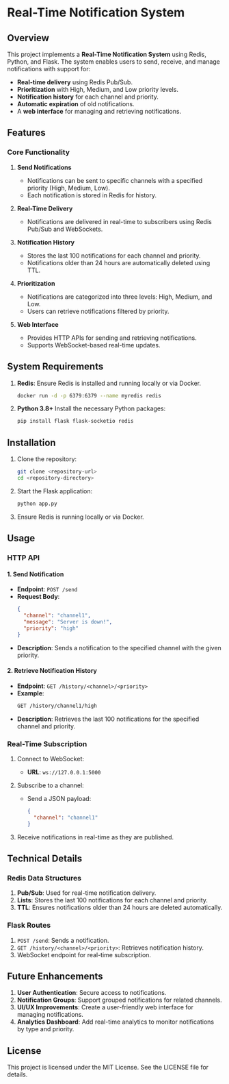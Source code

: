 # Real-Time Notification System

## Overview

This project implements a **Real-Time Notification System** using Redis, Python, and Flask. The system enables users to send, receive, and manage notifications with support for:

- **Real-time delivery** using Redis Pub/Sub.
- **Prioritization** with High, Medium, and Low priority levels.
- **Notification history** for each channel and priority.
- **Automatic expiration** of old notifications.
- A **web interface** for managing and retrieving notifications.

## Features

### Core Functionality

1. **Send Notifications**

   - Notifications can be sent to specific channels with a specified priority (High, Medium, Low).
   - Each notification is stored in Redis for history.

2. **Real-Time Delivery**

   - Notifications are delivered in real-time to subscribers using Redis Pub/Sub and WebSockets.

3. **Notification History**

   - Stores the last 100 notifications for each channel and priority.
   - Notifications older than 24 hours are automatically deleted using TTL.

4. **Prioritization**

   - Notifications are categorized into three levels: High, Medium, and Low.
   - Users can retrieve notifications filtered by priority.

5. **Web Interface**
   - Provides HTTP APIs for sending and retrieving notifications.
   - Supports WebSocket-based real-time updates.

## System Requirements

1. **Redis**: Ensure Redis is installed and running locally or via Docker.

   ```bash
   docker run -d -p 6379:6379 --name myredis redis
   ```

2. **Python 3.8+**
   Install the necessary Python packages:
   ```bash
   pip install flask flask-socketio redis
   ```

## Installation

1. Clone the repository:

   ```bash
   git clone <repository-url>
   cd <repository-directory>
   ```

2. Start the Flask application:

   ```bash
   python app.py
   ```

3. Ensure Redis is running locally or via Docker.

## Usage

### HTTP API

#### 1. **Send Notification**

- **Endpoint**: `POST /send`
- **Request Body**:
  ```json
  {
    "channel": "channel1",
    "message": "Server is down!",
    "priority": "high"
  }
  ```
- **Description**: Sends a notification to the specified channel with the given priority.

#### 2. **Retrieve Notification History**

- **Endpoint**: `GET /history/<channel>/<priority>`
- **Example**:
  ```bash
  GET /history/channel1/high
  ```
- **Description**: Retrieves the last 100 notifications for the specified channel and priority.

### Real-Time Subscription

1. Connect to WebSocket:

   - **URL**: `ws://127.0.0.1:5000`

2. Subscribe to a channel:
   - Send a JSON payload:
     ```json
     {
       "channel": "channel1"
     }
     ```
3. Receive notifications in real-time as they are published.

## Technical Details

### Redis Data Structures

1. **Pub/Sub**: Used for real-time notification delivery.
2. **Lists**: Stores the last 100 notifications for each channel and priority.
3. **TTL**: Ensures notifications older than 24 hours are deleted automatically.

### Flask Routes

1. `POST /send`: Sends a notification.
2. `GET /history/<channel>/<priority>`: Retrieves notification history.
3. WebSocket endpoint for real-time subscription.

## Future Enhancements

1. **User Authentication**: Secure access to notifications.
2. **Notification Groups**: Support grouped notifications for related channels.
3. **UI/UX Improvements**: Create a user-friendly web interface for managing notifications.
4. **Analytics Dashboard**: Add real-time analytics to monitor notifications by type and priority.

## License

This project is licensed under the MIT License. See the LICENSE file for details.
